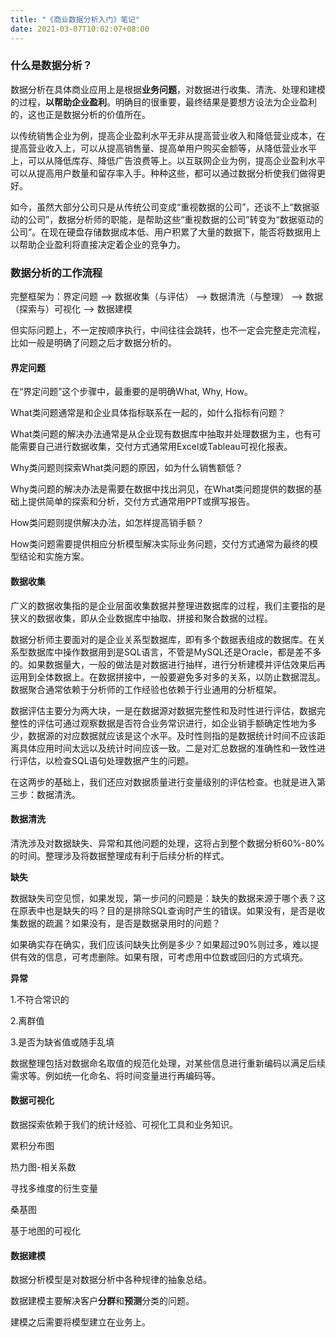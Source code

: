 ```yaml
---
title: "《商业数据分析入门》笔记"
date: 2021-03-07T10:02:07+08:00
---
```


### 什么是数据分析？

数据分析在具体商业应用上是根据**业务问题**，对数据进行收集、清洗、处理和建模的过程，**以帮助企业盈利**。明确目的很重要，最终结果是要想方设法为企业盈利的，这也正是数据分析的价值所在。

以传统销售企业为例，提高企业盈利水平无非从提高营业收入和降低营业成本，在提高营业收入上，可以从提高销售量、提高单用户购买金额等，从降低营业水平上，可以从降低库存、降低广告浪费等上。以互联网企业为例，提高企业盈利水平可以从提高用户数量和留存率入手。种种这些，都可以通过数据分析使我们做得更好。

如今，虽然大部分公司只是从传统公司变成“重视数据的公司”，还谈不上“数据驱动的公司”，数据分析师的职能，是帮助这些“重视数据的公司”转变为“数据驱动的公司”。在现在硬盘存储数据成本低、用户积累了大量的数据下，能否将数据用上以帮助企业盈利将直接决定着企业的竞争力。

### 数据分析的工作流程

完整框架为：界定问题 --> 数据收集（与评估） --> 数据清洗（与整理） --> 数据（探索与）可视化 --> 数据建模

但实际问题上，不一定按顺序执行，中间往往会跳转，也不一定会完整走完流程，比如一般是明确了问题之后才数据分析的。

#### 界定问题

在“界定问题”这个步骤中，最重要的是明确What, Why, How。

What类问题通常是和企业具体指标联系在一起的，如什么指标有问题？

What类问题的解决办法通常是从企业现有数据库中抽取并处理数据为主，也有可能需要自己进行数据收集，交付方式通常用Excel或Tableau可视化报表。

Why类问题则探索What类问题的原因，如为什么销售额低？

Why类问题的解决办法是需要在数据中找出洞见，在What类问题提供的数据的基础上提供简单的探索和分析，交付方式通常用PPT或撰写报告。

How类问题则提供解决办法，如怎样提高销手额？

How类问题需要提供相应分析模型解决实际业务问题，交付方式通常为最终的模型结论和实施方案。

#### 数据收集

广义的数据收集指的是企业层面收集数据并整理进数据库的过程，我们主要指的是狭义的数据收集，即从企业数据库中抽取、拼接和聚合数据的过程。

数据分析师主要面对的是企业关系型数据库，即有多个数据表组成的数据库。在关系型数据库中操作数据用到是SQL语言，不管是MySQL还是Oracle，都是差不多的。如果数据量大，一般的做法是对数据进行抽样，进行分析建模并评估效果后再运用到全体数据上。在数据拼接中，一般要避免多对多的关系，以防止数据混乱。数据聚合通常依赖于分析师的工作经验也依赖于行业通用的分析框架。

数据评估主要分为两大块，一是在数据源对数据完整性和及时性进行评估，数据完整性的评估可通过观察数据是否符合业务常识进行，如企业销手额确定性地为多少，数据源的对应数据就应该是这个水平。及时性则指的是数据统计时间不应该距离具体应用时间太远以及统计时间应该一致。二是对汇总数据的准确性和一致性进行评估，以检查SQL语句处理数据产生的问题。

在这两步的基础上，我们还应对数据质量进行变量级别的评估检查。也就是进入第三步：数据清洗。

#### 数据清洗

清洗涉及对数据缺失、异常和其他问题的处理，这将占到整个数据分析60%-80%的时间。整理涉及将数据整理成有利于后续分析的样式。

**缺失**

数据缺失司空见惯，如果发现，第一步问的问题是：缺失的数据来源于哪个表？这在原表中也是缺失的吗？目的是排除SQL查询时产生的错误。如果没有，是否是收集数据的疏漏？如果没有，是否是数据录用时的问题？

如果确实存在确实，我们应该问缺失比例是多少？如果超过90%则过多，难以提供有效的信息，可考虑删除。如果有限，可考虑用中位数或回归的方式填充。

**异常**

1.不符合常识的

2.离群值

3.是否为缺省值或随手乱填

数据整理包括对数据命名取值的规范化处理，对某些信息进行重新编码以满足后续需求等。例如统一化命名、将时间变量进行再编码等。

#### 数据可视化

数据探索依赖于我们的统计经验、可视化工具和业务知识。

累积分布图

热力图-相关系数

寻找多维度的衍生变量

桑基图

基于地图的可视化

#### 数据建模

数据分析模型是对数据分析中各种规律的抽象总结。

数据建模主要解决客户**分群**和**预测**分类的问题。

建模之后需要将模型建立在业务上。














